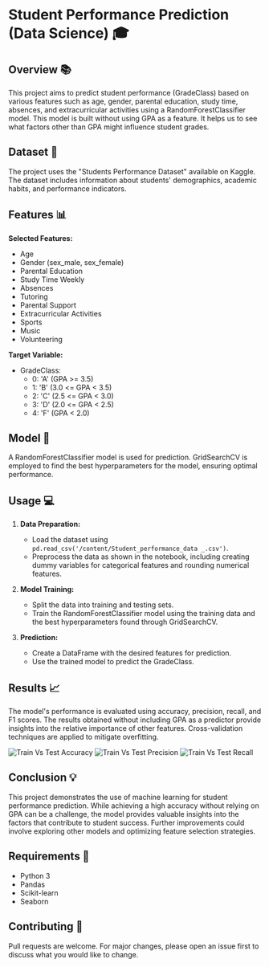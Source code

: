 # Student Performance Prediction (Data Science) 🎓

## Overview :books:

This project aims to predict student performance (GradeClass) based on various features such as age, gender, parental education, study time, absences, and extracurricular activities using a RandomForestClassifier model. This model is built without using GPA as a feature. It helps us to see what factors other than GPA might influence student grades.

## Dataset 💾

The project uses the "Students Performance Dataset" available on Kaggle. The dataset includes information about students' demographics, academic habits, and performance indicators.

## Features 📊

**Selected Features:**

* Age 
* Gender (sex\_male, sex\_female)
* Parental Education
* Study Time Weekly
* Absences
* Tutoring
* Parental Support
* Extracurricular Activities
* Sports
* Music
* Volunteering

**Target Variable:**

* GradeClass:  
    * 0: 'A' (GPA >= 3.5)
    * 1: 'B' (3.0 <= GPA < 3.5)
    * 2: 'C' (2.5 <= GPA < 3.0)
    * 3: 'D' (2.0 <= GPA < 2.5)
    * 4: 'F' (GPA < 2.0)

## Model 🤖

A RandomForestClassifier model is used for prediction. GridSearchCV is employed to find the best hyperparameters for the model, ensuring optimal performance.

## Usage 💻

1. **Data Preparation:**
   - Load the dataset using `pd.read_csv('/content/Student_performance_data _.csv')`.
   - Preprocess the data as shown in the notebook, including creating dummy variables for categorical features and rounding numerical features.

2. **Model Training:**
   - Split the data into training and testing sets.
   - Train the RandomForestClassifier model using the training data and the best hyperparameters found through GridSearchCV.

3. **Prediction:**
   - Create a DataFrame with the desired features for prediction.
   - Use the trained model to predict the GradeClass.

## Results :chart_with_upwards_trend:

The model's performance is evaluated using accuracy, precision, recall, and F1 scores.  The results obtained without including GPA as a predictor provide insights into the relative importance of other features. Cross-validation techniques are applied to mitigate overfitting.

![Train Vs Test Accuracy](https://github.com/user-attachments/assets/a36299bc-d043-4aec-a424-10f7dcfee40f)
![Train Vs Test Precision](https://github.com/user-attachments/assets/36a9ab7a-f5e8-4e10-b6fa-ebc930ca89ab)
![Train Vs Test Recall](https://github.com/user-attachments/assets/b60543c1-ba42-407b-b194-e00cfd8a10a6)

## Conclusion :bulb:

This project demonstrates the use of machine learning for student performance prediction. While achieving a high accuracy without relying on GPA can be a challenge, the model provides valuable insights into the factors that contribute to student success. Further improvements could involve exploring other models and optimizing feature selection strategies.

## Requirements 🔧

* Python 3
* Pandas
* Scikit-learn
* Seaborn

## Contributing 🤝

Pull requests are welcome. For major changes, please open an issue first to discuss what you would like to change.

